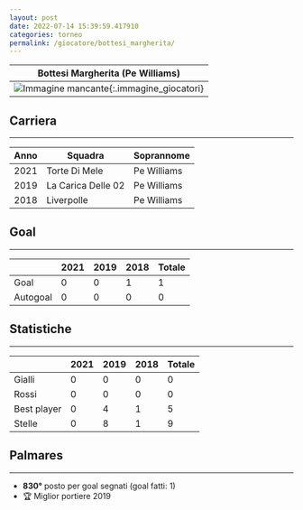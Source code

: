 ```yaml
---
layout: post
date: 2022-07-14 15:39:59.417910
categories: torneo
permalink: /giocatore/bottesi_margherita/
---
```

<link rel='stylesheets' href='./../assets/giocatori.css'>

| Bottesi Margherita (Pe Williams) |
|:-----:|
| ![Immagine mancante]('./../../assets/giocatori/bottesi_margherita.png){:.immagine_giocatori} |


## Carriera
----

|Anno|Squadra|Soprannome|
|:---:|---|---|
|2021|Torte Di Mele|Pe Williams|
|2019|La Carica Delle 02|Pe Williams|
|2018|Liverpolle|Pe Williams|


## Goal
----

| |2021|2019|2018| Totale |
|---|---|---|---|---|
|Goal|0|0|1|1|
|Autogoal|0|0|0|0|


## Statistiche
----

| |2021|2019|2018| Totale |
|---|---|---|---|---|
|Gialli|0|0|0|0|
|Rossi|0|0|0|0|
|Best player|0|4|1|5|
|Stelle|0|8|1|9|


## Palmares
----

- **830°** posto per goal segnati (goal fatti: 1)
- 🏆 Miglior portiere 2019